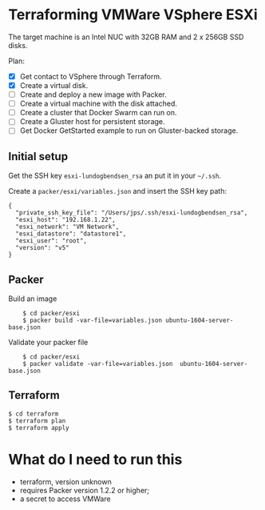 # Terraforming VMWare VSphere ESXi

The target machine is an Intel NUC with 32GB RAM and 2 x 256GB SSD disks.

Plan:

* [x] Get contact to VSphere through Terraform.
* [x] Create a virtual disk.
* [ ] Create and deploy a new image with Packer.
* [ ] Create a virtual machine with the disk attached.
* [ ] Create a cluster that Docker Swarm can run on.
* [ ] Create a Gluster host for persistent storage.
* [ ] Get Docker GetStarted example to run on Gluster-backed storage.

## Initial setup

Get the SSH key `esxi-lundogbendsen_rsa` an put it in your `~/.ssh`.

Create a `packer/esxi/variables.json` and insert the SSH key path:

    {
      "private_ssh_key_file": "/Users/jps/.ssh/esxi-lundogbendsen_rsa",
      "esxi_host": "192.168.1.22",
      "esxi_network": "VM Network",
      "esxi_datastore": "datastore1",
      "esxi_user": "root",
      "version": "v5"
    }

## Packer

Build an image
```
    $ cd packer/esxi
    $ packer build -var-file=variables.json ubuntu-1604-server-base.json
```

Validate your packer file
```
    $ cd packer/esxi
    $ packer validate -var-file=variables.json  ubuntu-1604-server-base.json
```

## Terraform

    $ cd terraform
    $ terraform plan
    $ terraform apply

# What do I need to run this

* terraform, version unknown
* requires Packer version 1.2.2 or higher;
* a secret to access VMWare
